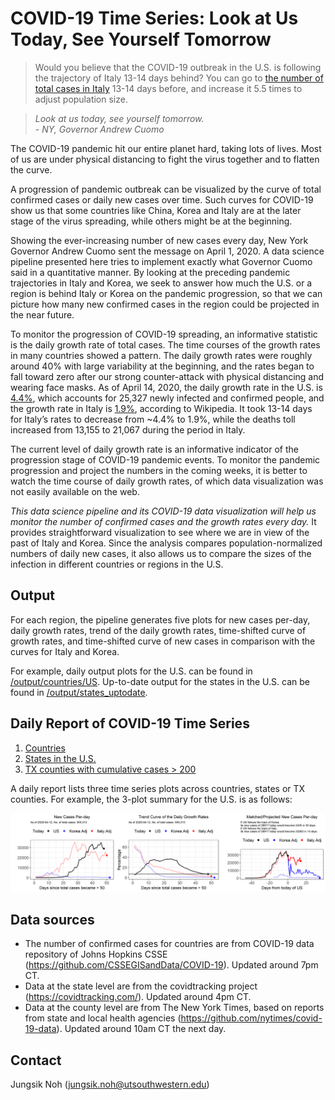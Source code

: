 # COVID-19 Time Series: Look at Us Today, See Yourself Tomorrow

>Would you believe that the COVID-19 outbreak in the U.S. is following the trajectory of Italy 13-14 days behind? 
>You can go to [the number of total cases in Italy](https://en.wikipedia.org/wiki/Template:2019%E2%80%9320_coronavirus_pandemic_data/Italy_medical_cases_chart) 13-14 days before, and increase it 5.5 times to adjust population size.

>*Look at us today, see yourself tomorrow.*  
>*- NY, Governor Andrew Cuomo*

The COVID-19 pandemic hit our entire planet hard, taking lots of lives. Most of us are under physical distancing to fight the virus together and to flatten the curve. 

A progression of pandemic outbreak can be visualized by the curve of total confirmed cases or daily new cases over time.
Such curves for COVID-19 show us that some countries like China, Korea and Italy are at the later stage of the virus spreading, while others might be at the beginning.

Showing the ever-increasing number of new cases every day, New York Governor Andrew Cuomo sent the message on April 1, 2020. 
A data science pipeline presented here tries to implement exactly what Governor Cuomo said in a quantitative manner. 
By looking at the preceding pandemic trajectories in Italy and Korea, 
we seek to answer how much the U.S. or a region is behind Italy or Korea on the pandemic progression, 
so that we can picture how many new confirmed cases in the region could be projected in the near future.

To monitor the progression of COVID-19 spreading, an informative statistic is the daily growth rate of total cases.
The time courses of the growth rates in many countries showed a pattern. 
The daily growth rates were roughly around 40% with large variability at the beginning, and the rates began to fall toward zero after our strong counter-attack with physical distancing and wearing face masks.
As of April 14, 2020, the daily growth rate in the U.S. is [4.4%](https://en.wikipedia.org/wiki/Template:2019%E2%80%9320_coronavirus_pandemic_data/United_States_medical_cases_chart), which accounts for 25,327 newly infected and confirmed people, and the growth rate in Italy is [1.9%](https://en.wikipedia.org/wiki/Template:2019%E2%80%9320_coronavirus_pandemic_data/Italy_medical_cases_chart), according to Wikipedia. It took 13-14 days for Italy’s rates to decrease from ~4.4% to 1.9%, while the deaths toll increased from 13,155 to 21,067 during the period in Italy. 

The current level of daily growth rate is an informative indicator of the progression stage of COVID-19 pandemic events. 
To monitor the pandemic progression and project the numbers in the coming weeks, it is better to watch the time course of daily growth rates, of which data visualization was not easily available on the web.

*This data science pipeline and its COVID-19 data visualization will help us monitor the number of confirmed cases and the growth rates every day.* It provides straightforward visualization to see where we are in view of the past of Italy and Korea. Since the analysis compares population-normalized numbers of daily new cases, it also allows us to compare the sizes of the infection in different countries or regions in the U.S. 

## Output

For each region, the pipeline generates five plots for new cases per-day, daily growth rates, trend of the daily growth rates, time-shifted curve of growth rates, and time-shifted curve of new cases in comparison with the curves for Italy and Korea.

For example, daily output plots for the U.S. can be found in [/output/countries/US](/output/countries/US). Up-to-date output for the states in the U.S. can be found in [/output/states_uptodate](/output/states_uptodate).

## Daily Report of COVID-19 Time Series

1. [Countries](DAILY_REPORT_COUNTRY.md)
2. [States in the U.S.](DAILY_REPORT_STATE.md)
3. [TX counties with cumulative cases > 200](DAILY_REPORT_TX_COUNTY.md)

A daily report lists three time series plots across countries, states or TX counties. For example, the 3-plot summary for the U.S. is as follows:

![img](/output/countries_uptodate/US_3plot_combined.png)


## Data sources

- The number of confirmed cases for countries are from COVID-19 data repository of Johns Hopkins CSSE (https://github.com/CSSEGISandData/COVID-19). Updated around 7pm CT.
- Data at the state level are from the covidtracking project (https://covidtracking.com/). Updated around 4pm CT.
- Data at the county level are from The New York Times, based on reports from state and local health agencies (https://github.com/nytimes/covid-19-data). Updated around 10am CT the next day.

## Contact

Jungsik Noh (jungsik.noh@utsouthwestern.edu)











